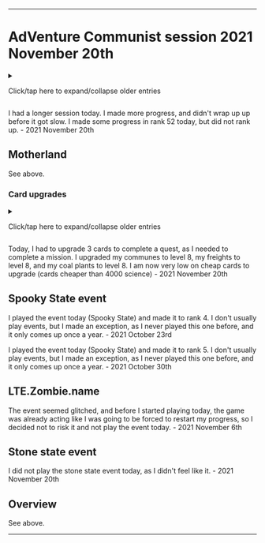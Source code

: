 
***

# AdVenture Communist session 2021 November 20th

<details><summary><p>Click/tap here to expand/collapse older entries</p></summary>

I had a much longer session today, and made a lot of progress. I made significant progress in rank 45, and ranked up to rank 46. - August 7th 2021

I had a much longer session today, and made a lot of progress. I made significant progress in rank 46, and didn't rank up to rank 47. I played for nearly 4 hours, and spent a lot of my gold out of desperation, but it is fine, gold is for capitalists. - August 14th 2021

I had a much longer session today, and made a lot of progress. I made significant progress in rank 46, and ranked up to rank 47, and made decent progress here. - August 21st 2021

I had a long, but shorter session today. I wasn't as into it as I used to be. I made some progress in rank 47 today, but progress was very slow. - August 28th 2021

I had a long, but shorter session today. I was more into gameplay today, and I made some progress. I ranked up to rank 48, and made some progress in rank 48 today, but progress was very slow. - 2021 September 4th

I had a very long session today. I was more into gameplay today, and I made less progress. I made some progress in rank 48 today, but progress was very slow. - 2021 September 11th

I had a very long session again today. I was more into gameplay again today, and I made less progress. I ranked up to rank 49, and made some progress in rank 49, but progress was very slow. - 2021 September 18th

I had a very long session again today. I was more into gameplay again today, and I made less progress. I struggled in rank 49, and made very minor progress. I hope to complete the rank next week if things go better. - 2021 September 25th

I had along session again today. I was more into gameplay again today, and I made more progress. I ranked up to rank 50, and began struggling. I started uploading to a new repo today due to reaching rank 50. - 2021 October 2nd

I had an extremely long session today. I was more into gameplay again today, and I made more progress. I made some pretty good progress in rank 50, but didn't rank up. I eventually forced myself to quit. - 2021 October 9th

I did not play today, as I had to make a compromise due to my worsening cold. - 2021 October 16th

I had an very long session today. I was more into gameplay again today, and I made more progress. I made some pretty good progress in rank 50, ranked up, and began making progress in rank 51. I also played the event today, since it is a special event. I eventually forced myself to quit due to low battery and time. - 2021 October 23rd

I had an very long session today. I was more into gameplay again today, and I made more progress. I made some progress in rank 51, and focused heavily on cold storages and blood banks. I also played the event today, since it is a special event. I eventually forced myself to quit due to low battery and time. - 2021 October 30th

I had an very long session today. I was more into gameplay again today, and I made more progress, but most of the session was slow. I made some progress in rank 51, and focused heavily on cold storages, artilleries, tankers, and nuclear powerplants. I decided not to play the event today, as it seemed glitched, and I didn't want to risk messing up my game. - 2021 November 6th

I had a shorter session today. I made more progress, and wrapped up before it got slow.. I made some progress in rank 51, ranked up to rank 52, and made some progress there. - 2021 November 13th

</details>

I had a longer session today. I made more progress, and didn't wrap up up before it got slow. I made some progress in rank 52 today, but did not rank up. - 2021 November 20th

## Motherland

See above.

### Card upgrades

<details><summary><p>Click/tap here to expand/collapse older entries</p></summary>

Today I upgraded Mega cop to level 4, reducing the purchase cost of military industries from 1000x to 10000x - 2021 September 11th

Today I upgraded my Oil Rigs, Deep Bores, Mines, and harbours to level 8 for 2000 science each, 8000 science total. - 2021 September 18th

Today I upgraded my tankers to level 2 for 50 science, my greenhouses to level 8 for 2000 science, and upgraded my cold storages to level 6 for 400 science. - 2021 September 25th

Today, I upgraded my Queen of Groots card to level 3 for 2000 science, increasing the amount of researchers earned in wooden capsules. I also upgraded  my Jar J Musk card to level 4 for 4000 science, decreasing the cost of land industries. I did not do any other card upgrades today. - 2021 October 2nd

Today I upgraded several cards, including my blood bank production speed to level 8, my tankers production speed to level 3, my irrigations production speed to level 9, my plantations production speed to level 8, my cold storages production speed to level 7, and my artilleries production speed to level 6. I did not do any other card upgrades today. - 2021 October 9th

I did not do any upgrades today, as I didn't play today, as I had to make a compromise due to my worsening cold. - 2021 October 16th

Today, I upgraded my farmers to level 9, my stone capsule science reward to level 2, and various upgrades in the Spooky State event. - 2021 October 23rd

Today, I upgraded my nurses to level 9, my tankers to level 5, my nuclear plants to level 3, and did various upgrades in the Spooky State event. - 2021 October 30th

Today, I upgraded my nuclear plants to level 4, my soldiers to level 8, and my worker production output rate to level 5. - 2021 November 6th

Today, I upgraded my nuclear plants to level 5. That was it. - 2021 November 13th

</details>

Today, I had to upgrade 3 cards to complete a quest, as I needed to complete a mission. I upgraded my communes to level 8, my freights to level 8, and my coal plants to level 8. I am now very low on cheap cards to upgrade (cards cheaper than 4000 science) - 2021 November 20th

## Spooky State event

I played the event today (Spooky State) and made it to rank 4. I don't usually play events, but I made an exception, as I never played this one before, and it only comes up once a year. - 2021 October 23rd

I played the event today (Spooky State) and made it to rank 5. I don't usually play events, but I made an exception, as I never played this one before, and it only comes up once a year. - 2021 October 30th

## LTE.Zombie.name

The event seemed glitched, and before I started playing today, the game was already acting like I was going to be forced to restart my progress, so I decided not to risk it and not play the event today. - 2021 November 6th

## Stone state event

I did not play the stone state event today, as I didn't feel like it. - 2021 November 20th

## Overview

See above.

***
